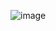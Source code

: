 ![image](https://github.com/valterbjeronimo/Angular_login_page/assets/161046552/8b9628b7-e77e-4cf0-bc5f-c52766572fcb)
